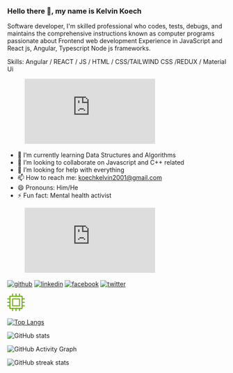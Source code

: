 

### Hello there 👋, my name is Kelvin Koech


Software developer, I'm  skilled professional who codes, tests, debugs, and maintains the comprehensive instructions known as computer programs 
passionate about Frontend web development
Experience in JavaScript and React js, Angular, Typescript Node js frameworks.

Skills: Angular / REACT / JS / HTML / CSS/TAILWIND CSS /REDUX / Material Ui

<figure><embed src="https://wakatime.com/share/@f2c36ba1-80ec-4050-ae81-1250011694a0/adb28a6c-d250-415f-8862-dc9aa3c7f121.svg"></embed></figure>

- 🌱 I’m currently learning Data Structures and Algorithms
- 👯 I’m looking to collaborate on Javascript and C++ related
- 🤔 I’m looking for help with everything
- 📫 How to reach me: koechkelvin2001@gmail.com
- 😄 Pronouns: Him/He 
- ⚡ Fun fact: Mental health activist
<figure><embed src="https://wakatime.com/share/@f2c36ba1-80ec-4050-ae81-1250011694a0/1789c5c2-3bf5-40f8-afe8-7854f78a8505.svg"></embed></figure>

[<img src='https://cdn.jsdelivr.net/npm/simple-icons@3.0.1/icons/github.svg' alt='github' height='40'>](https://github.com/koechcoding)  [<img src='https://cdn.jsdelivr.net/npm/simple-icons@3.0.1/icons/linkedin.svg' alt='linkedin' height='40'>](https://www.linkedin.com/in/kelvin-koech/)  [<img src='https://cdn.jsdelivr.net/npm/simple-icons@3.0.1/icons/facebook.svg' alt='facebook' height='40'>](https://www.facebook.com/https://www.facebook.com/kevo.kish.1/)  [<img src='https://cdn.jsdelivr.net/npm/simple-icons@3.0.1/icons/twitter.svg' alt='twitter' height='40'>](https://twitter.com/https://twitter.com/K5Koech?t=v08t3Z4SPWnV6dpc29MIwA&s=09)  

<a href='https://docs.github.com/en/developers'><img src='https://raw.githubusercontent.com/acervenky/animated-github-badges/master/assets/devbadge.gif' width='40' height='40'></a> 

[![Top Langs](https://github-readme-stats.vercel.app/api/top-langs/?username=koechcoding)](https://github.com/anuraghazra/github-readme-stats)

![GitHub stats](https://github-readme-stats.vercel.app/api?username=koechcoding&show_icons=true)  

![GitHub Activity Graph](https://activity-graph.herokuapp.com/graph?username=koechcoding)  

![GitHub streak stats](https://github-readme-streak-stats.herokuapp.com/?user=koechcoding)  
